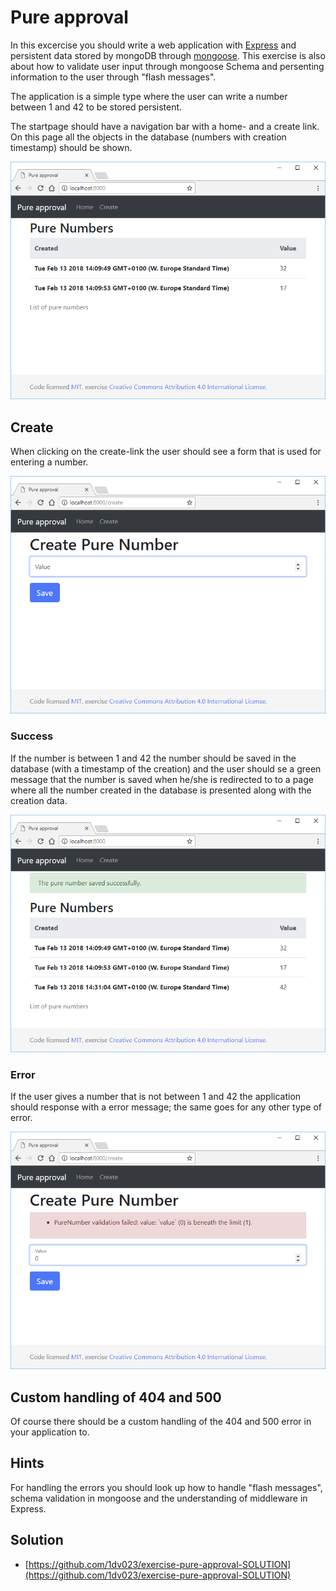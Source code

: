 # Pure approval

In this excercise you should write a web application with [Express](http://expressjs.com/) and persistent data stored by mongoDB through [mongoose](http://mongoosejs.com/). This exercise is also about how to validate user input through mongoose Schema and persenting information to the user through "flash messages".

The application is a simple type where the user can write a number between 1 and 42 to be stored persistent.

The startpage should have a navigation bar with a home- and a create link. On this page all the objects in the database (numbers with creation timestamp) should be shown.

![index](./.readme/index.png)

## Create

When clicking on the create-link the user should see a form that is used for entering a number.

![create](./.readme/create.png)

### Success

If the number is between 1 and 42 the number should be saved in the database (with a timestamp of the creation) and the user should se a green message that the number is saved when he/she is redirected to to a page where all the number created in the database is presented along with the creation data.

![success](./.readme/success.png)

### Error

If the user gives a number that is not between 1 and 42 the application should response with a error message; the same goes for any other type of error.

![error](./.readme/error.png)

## Custom handling of 404 and 500

Of course there should be a custom handling of the 404 and 500 error in your application to.

## Hints

For handling the errors you should look up how to handle "flash messages", schema validation in mongoose and the understanding of middleware in Express.

## Solution

- [https://github.com/1dv023/exercise-pure-approval-SOLUTION](https://github.com/1dv023/exercise-pure-approval-SOLUTION)